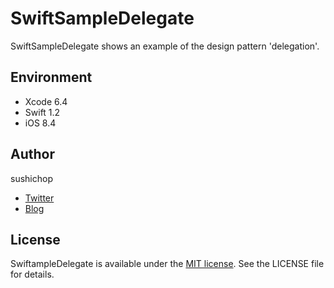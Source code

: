 # SwiftSampleDelegate

SwiftSampleDelegate shows an example of the design pattern 'delegation'.


## Environment

- Xcode 6.4
- Swift 1.2
- iOS 8.4


## Author

sushichop

- [Twitter](https://twitter.com/sushichop2012)
- [Blog](http://sushichop.blogspot.jp)


## License

[MIT]: http://www.opensource.org/licenses/mit-license.php

SwiftampleDelegate is available under the [MIT license][MIT]. See the LICENSE file for details.
